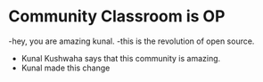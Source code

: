 # Community Classroom is OP
-hey, you are amazing kunal.
-this is the revolution of open source.
- Kunal Kushwaha says that this community is amazing.
- Kunal made this change
